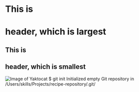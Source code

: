 # This is <h1> header, which is largest
## This is <h2> header, which is smallest 
![Image of Yaktocat](https://octodex.github.com/images/yaktocat.png)
$ git init
Initialized empty Git repository in /Users/skills/Projects/recipe-repository/.git/
